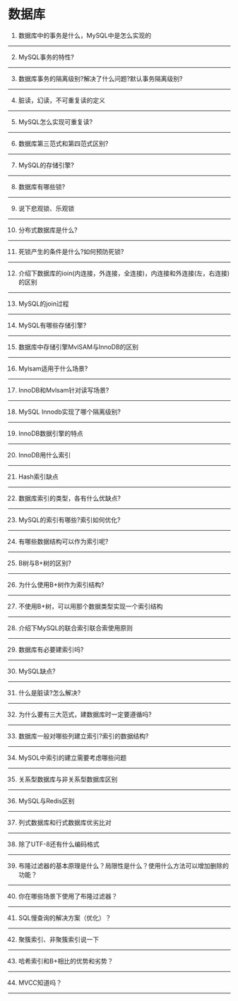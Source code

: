 # 数据库
1. 数据库中的事务是什么，MySQL中是怎么实现的
___
2. MySQL事务的特性?
___
3. 数据库事务的隔离级别?解决了什么问题?默认事务隔离级别?
___
4. 脏读，幻读，不可重复读的定义
___
5. MySQL怎么实现可重复读?
___
6. 数据库第三范式和第四范式区别?
___
7. MySQL的存储引擎?
___
8. 数据库有哪些锁?
___
9. 说下悲观锁、乐观锁
___
10. 分布式数据库是什么?
___
11. 死锁产生的条件是什么?如何预防死锁?
___
12. 介绍下数据库的ioin(内连接，外连接，全连接)，内连接和外连接(左，右连接)的区别
___
13. MySQL的join过程
___
14. MySQL有哪些存储引擎?
___
15. 数据库中存储引擎MvlSAM与InnoDB的区别
___
16. Mylsam适用于什么场景?
___
17. InnoDB和Mvlsam针对读写场景?
___
18. MySQL Innodb实现了哪个隔离级别?
___
19. InnoDB数据引擎的特点
___
20. InnoDB用什么索引
___
21. Hash索引缺点
___
22. 数据库索引的类型，各有什么优缺点?
___
23. MySQL的索引有哪些?索引如何优化?
___
24. 有哪些数据结构可以作为索引呢?
___
25. B树与B+树的区别?
___
26. 为什么使用B+树作为索引结构?
___
27. 不使用B+树，可以用那个数据类型实现一个索引结构
___
28. 介绍下MySQL的联合索引联合索使用原则
___
29. 数据库有必要建索引吗?
___
30. MySQL缺点?
___
31. 什么是脏读?怎么解决?
___
32. 为什么要有三大范式，建数据库时一定要遵循吗?
___
33. 数据库一般对哪些列建立索引?索引的数据结构?
___
34. MySOL中索引的建立需要考虑哪些问题
___
35. 关系型数据库与非关系型数据库区别
___
36. MySQL与Redis区别
___
37. 列式数据库和行式数据库优劣比对
___
38. 除了UTF-8还有什么编码格式
___
39. 布隆过滤器的基本原理是什么？局限性是什么？使用什么方法可以增加删除的功能？
___
40. 你在哪些场景下使用了布隆过滤器？
___
41. SQL慢查询的解决方案（优化）？
___
42. 聚簇索引、非聚簇索引说一下
___
43. 哈希索引和B+相比的优势和劣势？
___
44. MVCC知道吗？
___
